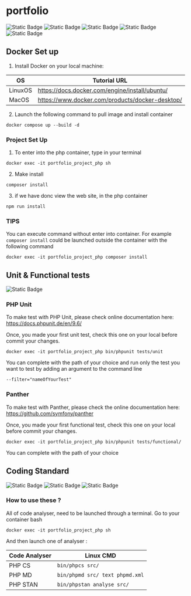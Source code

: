# portfolio

![Static Badge](https://img.shields.io/badge/symfony-6.3.1-red.svg?logo=symfony&logoColor=fff&style=flat)
![Static Badge](https://img.shields.io/badge/nginx_alpine-1.25-blue.svg?logo=nginx&logoColor=fff&style=flat)
![Static Badge](https://img.shields.io/badge/php-8.2.8-red.svg?logo=php&logoColor=fff&style=flat)
![Static Badge](https://img.shields.io/badge/mysql-latest-blue.svg?logo=mysql&logoColor=fff&style=flat)
![Static Badge](https://img.shields.io/badge/adminer-4.8.1-blue.svg?logo=adminer&logoColor=fff&style=flat)

## Docker Set up

1. Install Docker on your local machine:

| OS      | Tutorial URL                                    |
| ------- | ----------------------------------------------- |
| LinuxOS | https://docs.docker.com/engine/install/ubuntu/  |
| MacOS   | https://www.docker.com/products/docker-desktop/ |

2.  Launch the following command to pull image and install container

```
docker compose up --build -d
```

### Project Set Up

1. To enter into the php container, type in your terminal

```
docker exec -it portfolio_project_php sh
```

2. Make install

```
composer install
```

3. if we have donc view the web site, in the php container

```
npm run install
```

### TIPS

You can execute command without enter into container. For example `composer install` could be launched outside the container with the following command

```
docker exec -it portfolio_project_php composer install
```

## Unit & Functional tests

![Static Badge](https://img.shields.io/badge/php_unit-9.6.9-blue)

### PHP Unit

To make test with PHP Unit, please check online documentation here: https://docs.phpunit.de/en/9.6/

Once, you made your first unit test, check this one on your local before commit your changes.

```
docker exec -it portfolio_project_php bin/phpunit tests/unit
```

You can complete with the path of your choice and run only the test you want to test by adding an argument to the command line

```
--filter="nameOfYourTest"
```

### Panther

To make test with Panther, please check the online documentation here: https://github.com/symfony/panther

Once, you made your first functional test, check this one on your local before commit your changes.

```
docker exec -it portfolio_project_php bin/phpunit tests/functional/
```

You can complete with the path of your choice

## Coding Standard

![Static Badge](https://img.shields.io/badge/phpCS-red)
![Static Badge](https://img.shields.io/badge/phpMD-red)
![Static Badge](https://img.shields.io/badge/phpStan-red)

### How to use these ?

All of code analyser, need to be launched through a terminal.
Go to your container bash

```
docker exec -it portfolio_project_php sh
```

And then launch one of analyser :

| Code Analyser | Linux CMD                       |
| ------------- | ------------------------------- |
| PHP CS        | `bin/phpcs src/`                |
| PHP MD        | `bin/phpmd src/ text phpmd.xml` |
| PHP STAN      | `bin/phpstan analyse src/`      |
